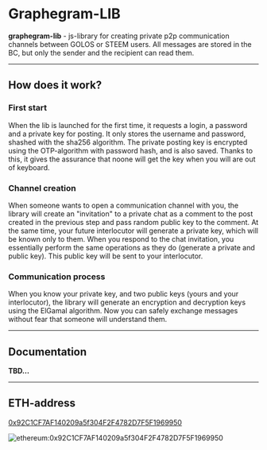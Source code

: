# Graphegram-LIB
**graphegram-lib** - js-library for creating private p2p communication channels between GOLOS or STEEM users. All messages are stored in the BC, but only the sender and the recipient can read them.

---
## How does it work?
### First start
When the lib is launched for the first time, it requests a login, a password and a private key for posting. It only stores the username and password, shashed with the sha256 algorithm. The private posting key is encrypted using the OTP-algorithm with password hash, and is also saved. Thanks to this, it gives the assurance that noone will get the key when you will are out of keyboard.
### Channel creation
When someone wants to open a communication channel with you, the library will create an "invitation" to a private chat as a comment to the post created in the previous step and pass random public key to the comment. At the same time, your future interlocutor will generate a private key, which will be known only to them. When you respond to the chat invitation, you essentially perform the same operations as they do (generate a private and public key). This public key will be sent to your interlocutor.
### Communication process
When you know your private key, and two public keys (yours and your interlocutor), the library will generate an encryption and decryption keys using the ElGamal algorithm. Now you can safely exchange messages without fear that someone will understand them.

---
## Documentation
**TBD...**

---
## ETH-address
[0x92C1CF7AF140209a5f304F2F4782D7F5F1969950](https://etherscan.io/address/0x92C1CF7AF140209a5f304F2F4782D7F5F1969950)

![ethereum:0x92C1CF7AF140209a5f304F2F4782D7F5F1969950](https://raw.githubusercontent.com/fit4code/Documents/0ea7956d572ca1ef256406b15b274486c2c8551a/eth9250.png)
